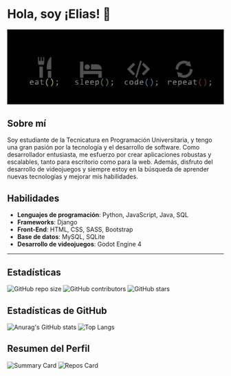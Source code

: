 # Hola, soy ¡Elias! 👋

![Texto alternativo](https://github.com/eliasescalante/eliasescalante/blob/main/banner_2_link.jpg)



## Sobre mí

Soy estudiante de la Tecnicatura en Programación Universitaria, y tengo una gran pasión por la tecnología y el desarrollo de software. Como desarrollador entusiasta, me esfuerzo por crear aplicaciones robustas y escalables, tanto para escritorio como para la web. Además, disfruto del desarrollo de videojuegos y siempre estoy en la búsqueda de aprender nuevas tecnologías y mejorar mis habilidades.

## Habilidades

- **Lenguajes de programación**: Python, JavaScript, Java, SQL
- **Frameworks**: Django
- **Front-End**: HTML, CSS, SASS, Bootstrap
- **Base de datos**: MySQL, SQLite
- **Desarrollo de videojuegos**: Godot Engine 4

----


## Estadísticas

![GitHub repo size](https://img.shields.io/github/repo-size/eliasescalante/)
![GitHub contributors](https://img.shields.io/github/contributors/eliasescalante/)
![GitHub stars](https://img.shields.io/github/stars/eliasescalante/repositorio?style=social)

## Estadísticas de GitHub

![Anurag's GitHub stats](https://github-readme-stats.vercel.app/api?username=eliasescalante&show_icons=true&theme=radical)
![Top Langs](https://github-readme-stats.vercel.app/api/top-langs/?username=eliasescalante&layout=compact&theme=radical)

## Resumen del Perfil

![Summary Card](https://github-profile-summary-cards.vercel.app/api/cards/profile-details?username=eliasescalante&theme=vue)
![Repos Card](https://github-profile-summary-cards.vercel.app/api/cards/repos-per-language?username=eliasescalante&theme=vue)

